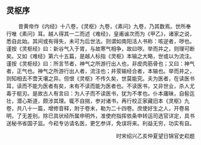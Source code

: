 ## 灵枢序
<p>&emsp;&emsp;
昔黄帝作《内经》十八卷，《灵枢》九卷，《素问》九卷，乃其数焉。世所奉行唯《素问》耳。越人得其一二而述《难经》，皇甫谧次而为《甲乙》，诸家之说，悉自此始。其间或有得失，未可为后世法。则谓如南阳活人书称：咳逆者，哕也。谨按《灵枢经》曰：新谷气入于胃，与故寒气相争，故曰哕。举而并之，则理可断矣。又如《难经》第六十五篇，是越人标指《灵枢》本输之大略，世或以为流注。谨按《灵枢经》曰：所言节者，神气之所游行出人也，非皮肉筋骨也；又曰：神气者，正气也。神气之所游行出人者，流注也；井荥输经合者，本输也。举而并之，则知相去不啻天壤之异。但恨《灵枢》不传久矣，世莫能究。夫为医者，在读医书耳，读而不能为医者有矣，未有不读而能为医者也。不读医书，又非世业，杀人尤毒于梃刃。是故古人有言曰：为人子而不读医书，犹为不孝也。仆本庸昧，自髫迄壮，潜心斯道，颇涉其理。辄不自揣，参对诸书，再行校正家藏旧本《灵枢》九卷，共八十一篇，增修音释，附于卷末，勒为二十四卷。庶使好生之人，开卷易明，了无差别。除已具状经所属申明外，准使府指挥依条申转运司选官详定，具书送秘书省国子监。今崧专访请名医，更乞参详，免误将来。利益无穷，功实有自。
</p>
<p align=right>
时宋绍兴乙亥仲夏望日锦官史崧题
</p>


